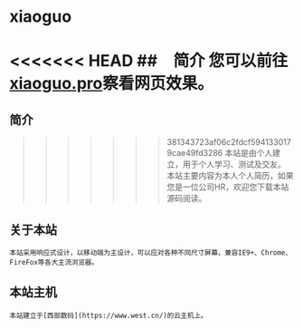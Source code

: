 # xiaoguo

<<<<<<< HEAD
##　简介
	您可以前往[xiaoguo.pro](http://xiaoguo.pro)察看网页效果。
=======
## 简介
>>>>>>> 381343723af06c2fdcf5941330179cae49fd3286
	本站是由个人建立，用于个人学习、测试及交友。
	本站主要内容为本人个人简历，如果您是一位公司HR，欢迎您下载本站源码阅读。
## 关于本站
	本站采用响应式设计，以移动端为主设计，可以应对各种不同尺寸屏幕，兼容IE9+、Chrome、FireFox等各大主流浏览器。
## 本站主机
	本站建立于[西部数码](https://www.west.cn/)的云主机上。


